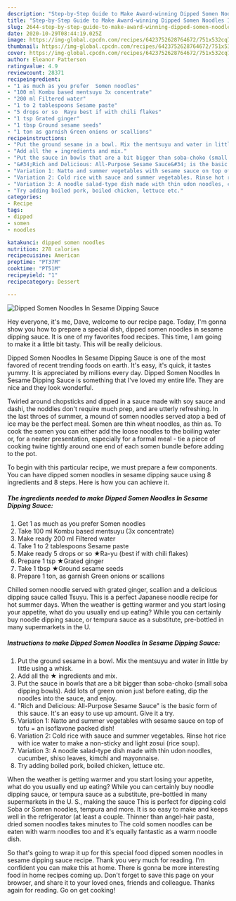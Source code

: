 ```yaml
---
description: "Step-by-Step Guide to Make Award-winning Dipped Somen Noodles In Sesame Dipping Sauce"
title: "Step-by-Step Guide to Make Award-winning Dipped Somen Noodles In Sesame Dipping Sauce"
slug: 2644-step-by-step-guide-to-make-award-winning-dipped-somen-noodles-in-sesame-dipping-sauce
date: 2020-10-29T08:44:19.025Z
image: https://img-global.cpcdn.com/recipes/6423752628764672/751x532cq70/dipped-somen-noodles-in-sesame-dipping-sauce-recipe-main-photo.jpg
thumbnail: https://img-global.cpcdn.com/recipes/6423752628764672/751x532cq70/dipped-somen-noodles-in-sesame-dipping-sauce-recipe-main-photo.jpg
cover: https://img-global.cpcdn.com/recipes/6423752628764672/751x532cq70/dipped-somen-noodles-in-sesame-dipping-sauce-recipe-main-photo.jpg
author: Eleanor Patterson
ratingvalue: 4.9
reviewcount: 28371
recipeingredient:
- "1 as much as you prefer  Somen noodles"
- "100 ml Kombu based mentsuyu 3x concentrate"
- "200 ml Filtered water"
- "1 to 2 tablespoons Sesame paste"
- "5 drops or so  Rayu best if with chili flakes"
- "1 tsp Grated ginger"
- "1 tbsp Ground sesame seeds"
- "1 ton as garnish Green onions or scallions"
recipeinstructions:
- "Put the ground sesame in a bowl. Mix the mentsuyu and water in little by little using a whisk."
- "Add all the ★ ingredients and mix."
- "Put the sauce in bowls that are a bit bigger than soba-choko (small soba dipping bowls). Add lots of green onion just before eating, dip the noodles into the sauce, and enjoy."
- "&#34;Rich and Delicious: All-Purpose Sesame Sauce&#34; is the basic form of this sauce. It&#39;s an easy to use up amount. Give it a try."
- "Variation 1: Natto and summer vegetables with sesame sauce on top of tofu = an isoflavone packed dish!"
- "Variation 2: Cold rice with sauce and summer vegetables. Rinse hot rice with ice water to make a non-sticky and light zosui (rice soup)."
- "Variation 3: A noodle salad-type dish made with thin udon noodles, cucumber, shiso leaves, kimchi and mayonnaise."
- "Try adding boiled pork, boiled chicken, lettuce etc."
categories:
- Recipe
tags:
- dipped
- somen
- noodles

katakunci: dipped somen noodles 
nutrition: 278 calories
recipecuisine: American
preptime: "PT37M"
cooktime: "PT51M"
recipeyield: "1"
recipecategory: Dessert

---
```



![Dipped Somen Noodles In Sesame Dipping Sauce](https://img-global.cpcdn.com/recipes/6423752628764672/751x532cq70/dipped-somen-noodles-in-sesame-dipping-sauce-recipe-main-photo.jpg)

Hey everyone, it's me, Dave, welcome to our recipe page. Today, I'm gonna show you how to prepare a special dish, dipped somen noodles in sesame dipping sauce. It is one of my favorites food recipes. This time, I am going to make it a little bit tasty. This will be really delicious.

Dipped Somen Noodles In Sesame Dipping Sauce is one of the most favored of recent trending foods on earth. It's easy, it's quick, it tastes yummy. It is appreciated by millions every day. Dipped Somen Noodles In Sesame Dipping Sauce is something that I've loved my entire life. They are nice and they look wonderful.

Twirled around chopsticks and dipped in a sauce made with soy sauce and dashi, the noddles don&#39;t require much prep, and are utterly refreshing. In the last throes of summer, a mound of somen noodles served atop a bed of ice may be the perfect meal. Somen are thin wheat noodles, as thin as. To cook the somen you can either add the loose noodles to the boiling water or, for a neater presentation, especially for a formal meal - tie a piece of cooking twine tightly around one end of each somen bundle before adding to the pot.


To begin with this particular recipe, we must prepare a few components. You can have dipped somen noodles in sesame dipping sauce using 8 ingredients and 8 steps. Here is how you can achieve it.

<!--inarticleads1-->

##### The ingredients needed to make Dipped Somen Noodles In Sesame Dipping Sauce:

1. Get 1 as much as you prefer  Somen noodles
1. Take 100 ml Kombu based mentsuyu (3x concentrate)
1. Make ready 200 ml Filtered water
1. Take 1 to 2 tablespoons Sesame paste
1. Make ready 5 drops or so  ★Ra-yu (best if with chili flakes)
1. Prepare 1 tsp ★Grated ginger
1. Take 1 tbsp ★Ground sesame seeds
1. Prepare 1 ton, as garnish Green onions or scallions


Chilled somen noodle served with grated ginger, scallion and a delicious dipping sauce called Tsuyu. This is a perfect Japanese noodle recipe for hot summer days. When the weather is getting warmer and you start losing your appetite, what do you usually end up eating? While you can certainly buy noodle dipping sauce, or tempura sauce as a substitute, pre-bottled in many supermarkets in the U. 

<!--inarticleads2-->

##### Instructions to make Dipped Somen Noodles In Sesame Dipping Sauce:

1. Put the ground sesame in a bowl. Mix the mentsuyu and water in little by little using a whisk.
1. Add all the ★ ingredients and mix.
1. Put the sauce in bowls that are a bit bigger than soba-choko (small soba dipping bowls). Add lots of green onion just before eating, dip the noodles into the sauce, and enjoy.
1. &#34;Rich and Delicious: All-Purpose Sesame Sauce&#34; is the basic form of this sauce. It&#39;s an easy to use up amount. Give it a try.
1. Variation 1: Natto and summer vegetables with sesame sauce on top of tofu = an isoflavone packed dish!
1. Variation 2: Cold rice with sauce and summer vegetables. Rinse hot rice with ice water to make a non-sticky and light zosui (rice soup).
1. Variation 3: A noodle salad-type dish made with thin udon noodles, cucumber, shiso leaves, kimchi and mayonnaise.
1. Try adding boiled pork, boiled chicken, lettuce etc.


When the weather is getting warmer and you start losing your appetite, what do you usually end up eating? While you can certainly buy noodle dipping sauce, or tempura sauce as a substitute, pre-bottled in many supermarkets in the U. S., making the sauce This is perfect for dipping cold Soba or Somen noodles, tempura and more. It is so easy to make and keeps well in the refrigerator (at least a couple. Thinner than angel-hair pasta, dried somen noodles takes minutes to The cold somen noodles can be eaten with warm noodles too and it&#39;s equally fantastic as a warm noodle dish. 

So that's going to wrap it up for this special food dipped somen noodles in sesame dipping sauce recipe. Thank you very much for reading. I'm confident you can make this at home. There is gonna be more interesting food in home recipes coming up. Don't forget to save this page on your browser, and share it to your loved ones, friends and colleague. Thanks again for reading. Go on get cooking!
